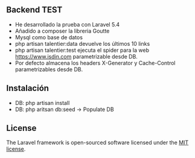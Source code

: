 
## Backend TEST

- He desarrollado la prueba con Laravel 5.4
- Añadido a composer la libreria Goutte
- Mysql como base de datos
- php artisan talentier:data devuelve los últimos 10 links
- php artisan talentier:test ejecuta el spider para la web https://www.isdin.com parametrizable desde DB.
- Por defecto almacena los headers X-Generator y Cache-Control parametrizables desde DB.

## Instalación

- DB: php artisan install
- DB: php aritsan db:seed -> Populate DB

## License

The Laravel framework is open-sourced software licensed under the [MIT license](http://opensource.org/licenses/MIT).
